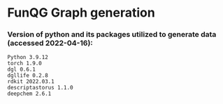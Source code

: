 # FunQG Graph generation

### Version of python and its packages utilized to generate data (accessed 2022-04-16):
    
    Python 3.9.12
    torch 1.9.0
    dgl 0.6.1
    dgllife 0.2.8
    rdkit 2022.03.1
    descriptastorus 1.1.0
    deepchem 2.6.1
    
